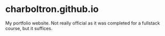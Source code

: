 # charboltron.github.io

My portfolio website. Not really official as it was completed for a fullstack course, but it suffices. 
